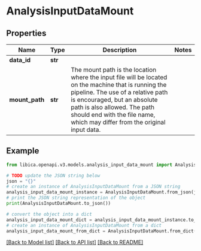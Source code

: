 # AnalysisInputDataMount


## Properties

Name | Type | Description | Notes
------------ | ------------- | ------------- | -------------
**data_id** | **str** |  | 
**mount_path** | **str** | The mount path is the location where the input file will be located on the machine that is running the pipeline. The use of a relative path is encouraged, but an absolute path is also allowed. The path should end with the file name, which may differ from the original input data. | 

## Example

```python
from libica.openapi.v3.models.analysis_input_data_mount import AnalysisInputDataMount

# TODO update the JSON string below
json = "{}"
# create an instance of AnalysisInputDataMount from a JSON string
analysis_input_data_mount_instance = AnalysisInputDataMount.from_json(json)
# print the JSON string representation of the object
print(AnalysisInputDataMount.to_json())

# convert the object into a dict
analysis_input_data_mount_dict = analysis_input_data_mount_instance.to_dict()
# create an instance of AnalysisInputDataMount from a dict
analysis_input_data_mount_from_dict = AnalysisInputDataMount.from_dict(analysis_input_data_mount_dict)
```
[[Back to Model list]](../README.md#documentation-for-models) [[Back to API list]](../README.md#documentation-for-api-endpoints) [[Back to README]](../README.md)



